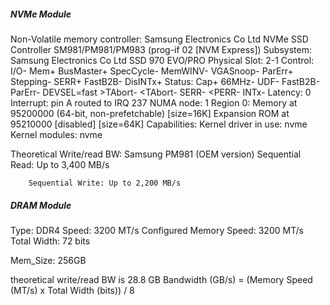 ##### NVMe Module
Non-Volatile memory controller: Samsung Electronics Co Ltd NVMe SSD Controller SM981/PM981/PM983 (prog-if 02 [NVM Express])
        Subsystem: Samsung Electronics Co Ltd SSD 970 EVO/PRO
        Physical Slot: 2-1
        Control: I/O- Mem+ BusMaster+ SpecCycle- MemWINV- VGASnoop- ParErr+ Stepping- SERR+ FastB2B- DisINTx+
        Status: Cap+ 66MHz- UDF- FastB2B- ParErr- DEVSEL=fast >TAbort- <TAbort- <MAbort- >SERR- <PERR- INTx-
        Latency: 0
        Interrupt: pin A routed to IRQ 237
        NUMA node: 1
        Region 0: Memory at 95200000 (64-bit, non-prefetchable) [size=16K]
        Expansion ROM at 95210000 [disabled] [size=64K]
        Capabilities: <access denied>
        Kernel driver in use: nvme
        Kernel modules: nvme

Theoretical Write/read BW:
    Samsung PM981 (OEM version)
        Sequential Read: Up to 3,400 MB/s

        Sequential Write: Up to 2,200 MB/s



##### DRAM Module
Type: DDR4
Speed: 3200 MT/s
Configured Memory Speed: 3200 MT/s
Total Width: 72 bits

Mem_Size: 256GB

theoretical write/read BW is 28.8 GB
Bandwidth (GB/s) = (Memory Speed (MT/s) x Total Width (bits)) / 8

